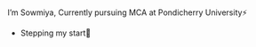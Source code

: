  I’m Sowmiya, Currently pursuing MCA at Pondicherry University⚡
 - Stepping my start🌱


<!---
SowmiG03/SowmiG03 is a ✨ special ✨ repository because its `README.md` (this file) appears on your GitHub profile.
You can click the Preview link to take a look at your changes.
--->
